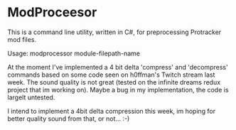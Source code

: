 # ModProceesor
This is a command line utility, written in C#, for preprocessing Protracker mod files.

Usage:
modprocessor <cmd> module-filepath-name

At the moment I've implemented a 4 bit delta 'compress' and 'decompress' commands based on some code seen on h0ffman's Twitch stream last week. 
The sound quality is not great (tested on the infinite dreams redux project that im working on). Maybe a bug in my implementation, the code is largelt untested.

I intend to implement a 4bit delta compression this week, im hoping for better quality sound from that, or not... :-)
